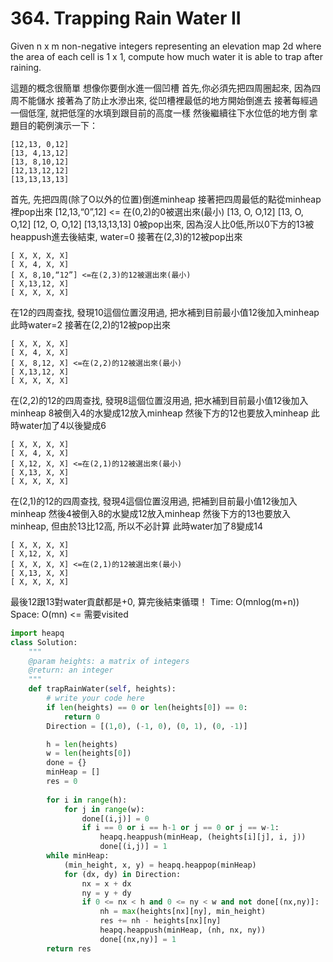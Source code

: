 # 364. Trapping Rain Water II
Given n x m non-negative integers representing an elevation map 2d where the area of each cell is 1 x 1, compute how much water it is able to trap after raining.

這題的概念很簡單
想像你要倒水進一個凹槽
首先,你必須先把四周圈起來, 因為四周不能儲水
接著為了防止水滲出來, 從凹槽裡最低的地方開始倒進去
接著每經過一個低窪, 就把低窪的水填到跟目前的高度一樣
然後繼續往下水位低的地方倒
拿題目的範例演示一下：
```
[12,13, 0,12]
[13, 4,13,12]
[13, 8,10,12]
[12,13,12,12]
[13,13,13,13]
```
首先, 先把四周(除了O以外的位置)倒進minheap
接著把四周最低的點從minheap裡pop出來
[12,13,“0”,12] <= 在(0,2)的0被選出來(最小)
[13, O, O,12]
[13, O, O,12]
[12, O, O,12]
[13,13,13,13]
0被pop出來, 因為沒人比0低,所以0下方的13被heappush進去後結束, water=0
接著在(2,3)的12被pop出來
```
[ X, X, X, X]
[ X, 4, X, X]
[ X, 8,10,“12”] <=在(2,3)的12被選出來(最小)
[ X,13,12, X]
[ X, X, X, X]
```
在12的四周查找, 發現10這個位置沒用過, 把水補到目前最小值12後加入minheap
此時water=2
接著在(2,2)的12被pop出來
```
[ X, X, X, X]
[ X, 4, X, X]
[ X, 8,12, X] <=在(2,2)的12被選出來(最小)
[ X,13,12, X]
[ X, X, X, X]
```
在(2,2)的12的四周查找, 發現8這個位置沒用過, 把水補到目前最小值12後加入minheap
8被倒入4的水變成12放入minheap
然後下方的12也要放入minheap
此時water加了4以後變成6
```
[ X, X, X, X]
[ X, 4, X, X]
[ X,12, X, X] <=在(2,1)的12被選出來(最小)
[ X,13, X, X]
[ X, X, X, X]
```
在(2,1)的12的四周查找, 發現4這個位置沒用過, 把補到目前最小值12後加入minheap
然後4被倒入8的水變成12放入minheap
然後下方的13也要放入minheap, 但由於13比12高, 所以不必計算
此時water加了8變成14
```
[ X, X, X, X]
[ X,12, X, X]
[ X, X, X, X] <=在(2,1)的12被選出來(最小)
[ X,13, X, X]
[ X, X, X, X]
```
最後12跟13對water貢獻都是+0, 算完後結束循環！
Time: O(mnlog(m+n))
Space: O(mn) <= 需要visited
```python
import heapq
class Solution:
    """
    @param heights: a matrix of integers
    @return: an integer
    """
    def trapRainWater(self, heights):
        # write your code here
        if len(heights) == 0 or len(heights[0]) == 0:
            return 0
        Direction = [(1,0), (-1, 0), (0, 1), (0, -1)]

        h = len(heights)
        w = len(heights[0])
        done = {}
        minHeap = [] 
        res = 0
        
        for i in range(h):
            for j in range(w):
                done[(i,j)] = 0
                if i == 0 or i == h-1 or j == 0 or j == w-1:
                    heapq.heappush(minHeap, (heights[i][j], i, j))
                    done[(i,j)] = 1
        while minHeap:
            (min_height, x, y) = heapq.heappop(minHeap)
            for (dx, dy) in Direction:
                nx = x + dx
                ny = y + dy
                if 0 <= nx < h and 0 <= ny < w and not done[(nx,ny)]:
                    nh = max(heights[nx][ny], min_height)
                    res += nh - heights[nx][ny]
                    heapq.heappush(minHeap, (nh, nx, ny))
                    done[(nx,ny)] = 1
        return res

```
